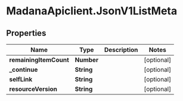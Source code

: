 # MadanaApiclient.JsonV1ListMeta

## Properties

Name | Type | Description | Notes
------------ | ------------- | ------------- | -------------
**remainingItemCount** | **Number** |  | [optional] 
**_continue** | **String** |  | [optional] 
**selfLink** | **String** |  | [optional] 
**resourceVersion** | **String** |  | [optional] 


